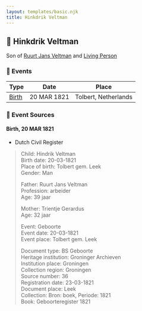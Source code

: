 ```yaml
---
layout: templates/basic.njk
title: Hinkdrik Veltman
---
```

## 🔵 Hinkdrik Veltman

Son of [Ruurt Jans Veltman](/people/5/53462276) and [Living Person](/people/5/5258118)

### 📆 Events

Type | Date | Place
------ | ------ | ------
[Birth](#event-event-2) | 20 MAR 1821 | Tolbert, Netherlands

### 📰 Event Sources

#### <a id="event-event-2"></a> Birth, 20 MAR 1821
* Dutch Civil Register
>   
  > Child: Hindrik Veltman  
  > Birth date: 20-03-1821  
  > Place of birth: Tolbert gem. Leek  
  > Gender: Man  
  >   
  > Father: Ruurt Jans Veltman  
  > Profession: arbeider  
  > Age: 39 jaar  
  >   
  > Mother: Trientje Gerardus  
  > Age: 32 jaar  
  >   
  > Event: Geboorte  
  > Event date: 20-03-1821  
  > Event place: Tolbert gem. Leek  
  >   
  > Document type: BS Geboorte  
  > Heritage institution: Groninger Archieven  
  > Institution place: Groningen  
  > Collection region: Groningen  
  > Source number: 36  
  > Registration date: 23-03-1821  
  > Document place: Leek  
  > Collection: Bron: boek, Periode: 1821  
  > Book: Geboorteregister 1821  
  >